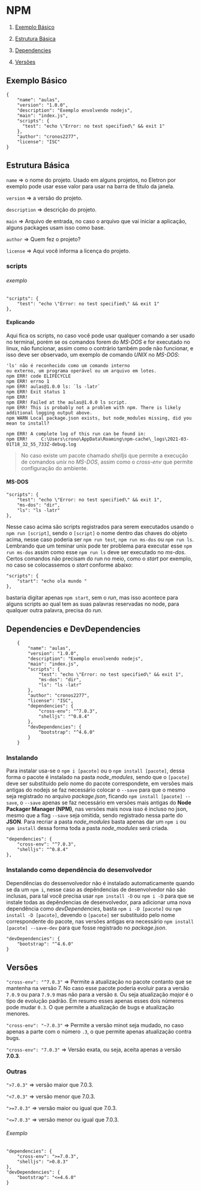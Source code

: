 # NPM
1. [Exemplo Básico](#exemplo-básico)

2. [Estrutura Básica](#estrutura-básica)

3. [Dependencies](#dependencies-e-devdependencies)

4. [Versões](#versões) 

## Exemplo Básico

    {
        "name": "aulas",
        "version": "1.0.0",
        "description": "Exemplo envolvendo nodejs",
        "main": "index.js",
        "scripts": {
          "test": "echo \"Error: no test specified\" && exit 1"
        },
        "author": "cronos2277",
        "license": "ISC"
    }

## Estrutura Básica
`name` => o nome do projeto. Usado em alguns projetos, no Eletron por exemplo pode usar esse valor para usar na barra de titulo da janela.

`version` => a versão do projeto.

`description` => descrição do projeto.

`main` => Arquivo de entrada, no caso o arquivo que vai iniciar a aplicação, alguns packages usam isso como base.

`author` => Quem fez o projeto?

`license` => Aqui você informa a licença do projeto.

### scripts
###### exemplo
    "scripts": {
        "test": "echo \"Error: no test specified\" && exit 1"
    },
#### Explicando
Aqui fica os scripts, no caso você pode usar qualquer comando a ser usado no terminal, porém se os comandos forem do *MS-DOS* e for executado no linux, não funcionar, assim como o contrário também pode não funcionar, e isso deve ser observado, um exemplo de comando *UNIX* no *MS-DOS*:

    'ls' não é reconhecido como um comando interno
    ou externo, um programa operável ou um arquivo em lotes.
    npm ERR! code ELIFECYCLE
    npm ERR! errno 1
    npm ERR! aulas@1.0.0 ls: `ls -latr`
    npm ERR! Exit status 1
    npm ERR!
    npm ERR! Failed at the aulas@1.0.0 ls script.
    npm ERR! This is probably not a problem with npm. There is likely additional logging output above.
    npm WARN Local package.json exists, but node_modules missing, did you mean to install?

    npm ERR! A complete log of this run can be found in:
    npm ERR!     C:\Users\crono\AppData\Roaming\npm-cache\_logs\2021-03-01T18_32_55_733Z-debug.log

>No caso existe um pacote chamado *shelljs* que permite a execução de comandos *unix* no *MS-DOS*, assim como o *cross-env* que permite configuração do ambiente.
#### MS-DOS
    "scripts": {
        "test": "echo \"Error: no test specified\" && exit 1",
        "ms-dos": "dir",
        "ls": "ls -latr"
    },

Nesse caso acima são scripts registrados para serem executados usando o `npm run [script]`, sendo o `[script]` o nome dentro das chaves do objeto acima, nesse caso poderia ser `npm run test`, `npm run ms-dos` ou `npm run ls`. Lembrando que um teminar unix pode ter problema para executar esse `npm run ms-dos` assim como esse `npm run ls` deve ser executado no *ms-dos*. Certos comandos não precisam do run no meio, como o *start* por exemplo, no caso se colocassemos o *start* conforme abaixo:

    "scripts": {       
        "start": "echo ola mundo "
    },

bastaria digitar apenas `npm start`, sem o *run*, mas isso acontece para alguns scripts ao qual tem as suas palavras reservadas no node, para qualquer outra palavra, precisa do *run*.

## Dependencies e DevDependencies

        {
            "name": "aulas",
            "version": "1.0.0",
            "description": "Exemplo envolvendo nodejs",
            "main": "index.js",
            "scripts": {
                "test": "echo \"Error: no test specified\" && exit 1",
                "ms-dos": "dir",
                "ls": "ls -latr"
            },
            "author": "cronos2277",
            "license": "ISC",
            "dependencies": {
                "cross-env": "^7.0.3",
                "shelljs": "^0.8.4"
            },
            "devDependencies": {
                "bootstrap": "^4.6.0"
            }
        }

### Instalando
Para instalar usa-se o `npm i [pacote]` ou o `npm install [pacote]`, dessa forma o pacote é instalado na pasta *node_modules*, sendo que o `[pacote]` deve ser substituído pelo nome do pacote correspondete, em versões mais antigas do nodejs se faz necessário colocar o `--save` para que o mesmo seja registrado no arquivo *package.json*, ficando `npm install [pacote] --save`, o `--save` apenas se faz necessário em versões mais antigas do **Node Packager Manager (NPM)**, nas versões mais nova isso é incluso no json, mesmo que a flag `--save` seja omitida, sendo registrado nessa parte do **JSON**. Para recriar a pasta *node_modules* basta apenas dar um `npm i` ou `npm install` dessa forma toda a pasta *node_modules* será criada.

    "dependencies": {
        "cross-env": "^7.0.3",
        "shelljs": "^0.8.4"
    },

### Instalando como dependência do desenvolvedor
Dependências do dessenvolvedor não é instalado automaticamente quando se da um `npm i`, nesse caso as depêndencias de desenvolvedor não são inclusas, para tal você precisa usar `npm install -D` ou `npm i -D` para que se instale todas as depêndencias de desenvolvedor, para adicionar uma nova dependência como *devDependencies*, basta `npm i -D [pacote]` ou `npm install -D [pacote]`, devendo o `[pacote]` ser substituído pelo nome correspondente do pacote, nas versões antigas era necessário  `npm install [pacote] --save-dev` para que fosse registrado no *package.json*.

    "devDependencies": {
        "bootstrap": "^4.6.0"
    }

## Versões
`"cross-env": "^7.0.3"` => Permite a atualização no pacote contanto que se mantenha na versão 7. No caso esse pacote poderia evoluir para a versão `7.0.9` ou para `7.9.9` mas não para a versão `8`. Ou seja atualização *major* é o tipo de evolução padrão. Em resumo esses apenas esses dois números pode mudar `0.3`. O que permite a atualização de bugs e atualização menores.

`"cross-env": "~7.0.3"` => Permite a versão minot seja mudado, no caso apenas a parte com o número `.3`, o que permite apenas atualização contra  bugs.

`"cross-env": "7.0.3"` => Versão exata, ou seja, aceita apenas a versão **7.0.3**.

### Outras
`">7.0.3"` => versão maior que 7.0.3.

`"<7.0.3"` => versão menor que 7.0.3.

`">=7.0.3"` => versão maior ou igual que 7.0.3.

`"<=7.0.3"` => versão menor ou igual que 7.0.3.

###### Exemplo
    "dependencies": {
        "cross-env": ">=7.0.3",
        "shelljs": ">0.8.3"
    },
    "devDependencies": {
        "bootstrap": "<=4.6.0"
    }

